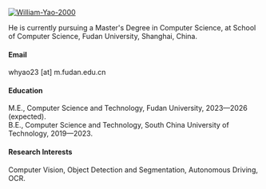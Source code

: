 

[![William-Yao-2000](https://img.shields.io/badge/William--Yao--2000-github-blue)](https://github.com/William-Yao-2000)

He is currently pursuing a Master's Degree in Computer Science, at School of Computer Science, Fudan University, Shanghai, China.

#### Email
whyao23 [at] m.fudan.edu.cn

#### Education
M.E., Computer Science and Technology, Fudan University, 2023—2026 (expected).\
B.E., Computer Science and Technology, South China University of Technology, 2019—2023.

#### Research Interests
Computer Vision, Object Detection and Segmentation, Autonomous Driving, OCR.
